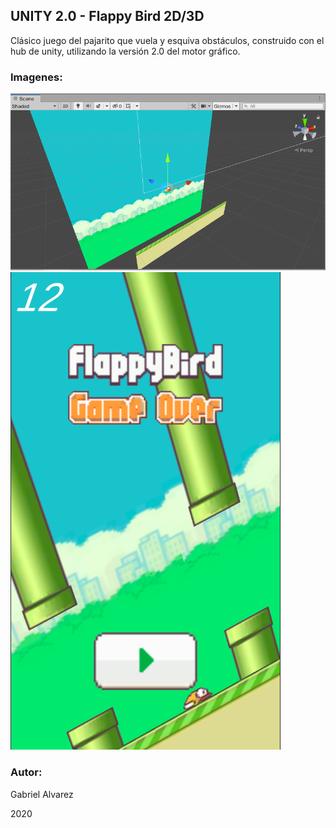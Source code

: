 ## UNITY 2.0 - Flappy Bird 2D/3D

Clásico juego del pajarito que vuela y esquiva obstáculos, construido con el hub de unity, utilizando la versión 2.0 del motor gráfico.

### Imagenes:
![Editor](https://github.com/galvarezm/unity-flappy-bird/blob/master/ScreenShots/screenshot_1.png?raw=true)
![Editor](https://github.com/galvarezm/unity-flappy-bird/blob/master/ScreenShots/screenshot_2.png?raw=true)


### Autor:
Gabriel Alvarez

2020